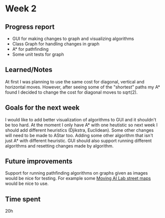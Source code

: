 # Week 2

## Progress report

* GUI for making changes to graph and visualizing algorithms
* Class Graph for handling changes in graph
* A* for pathfinding
* Some unit tests for graph

## Learned/Notes

At first I was planning to use the same cost for diagonal, vertical and horizontal moves. However, after seeing some of the "shortest" paths my A* found I decided to change the cost for diagonal moves to sqrt(2).

## Goals for the next week

I would like to add better visualization of algorithms to GUI and it shouldn't be too hard. At the moment I only have A* with one heutistic so next week I should add different heuristics (Djikstra, Euclidean). Some other changes will need to be made to AStar too. Adding some other algorithm that isn't just A* with different heuristic. GUI should also support running different algorithms and resetting changes made by algorithm.

## Future improvements

Support for running pathfinding algorithms on graphs given as images would be nice for testing. For example some [Moving AI Lab street maps](https://www.movingai.com/benchmarks/street/index.html) would be nice to use.

## Time spent

20h
